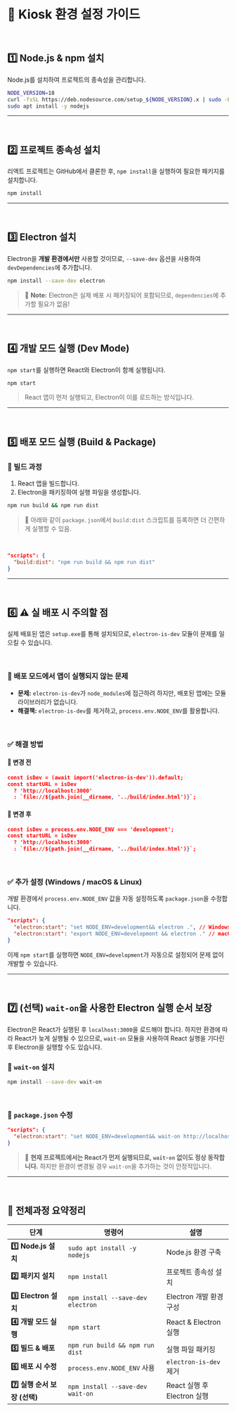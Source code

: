 # 🚀 Kiosk 환경 설정 가이드

<br>

## 1️⃣ Node.js & npm 설치

Node.js를 설치하여 프로젝트의 종속성을 관리합니다.

```sh
NODE_VERSION=18
curl -fsSL https://deb.nodesource.com/setup_${NODE_VERSION}.x | sudo -E bash -
sudo apt install -y nodejs
```

------

<br>

## 2️⃣ 프로젝트 종속성 설치

리액트 프로젝트는 GitHub에서 클론한 후, `npm install`을 실행하여 필요한 패키지를 설치합니다.

```sh
npm install
```

------

<br>

## 3️⃣ Electron 설치

Electron을 **개발 환경에서만** 사용할 것이므로, `--save-dev` 옵션을 사용하여 `devDependencies`에 추가합니다.

```sh
npm install --save-dev electron
```

> 📌 **Note:** Electron은 실제 배포 시 패키징되어 포함되므로, `dependencies`에 추가할 필요가 없음!

------

<br>

## 4️⃣ 개발 모드 실행 (Dev Mode)

`npm start`를 실행하면 React와 Electron이 함께 실행됩니다.

```sh
npm start
```

> React 앱이 먼저 실행되고, Electron이 이를 로드하는 방식입니다.

------

<br>

## 5️⃣ 배포 모드 실행 (Build & Package)

### 📍 빌드 과정

1. React 앱을 빌드합니다.
2. Electron을 패키징하여 실행 파일을 생성합니다.

```sh
npm run build && npm run dist
```

> 🔧 아래와 같이 `package.json`에서 `build:dist` 스크립트를 등록하면 더 간편하게 실행할 수 있음. 

<br>

```json
"scripts": {
  "build:dist": "npm run build && npm run dist"
}
```

------

<br>

## 6️⃣ ⚠️ 실 배포 시 주의할 점

실제 배포된 앱은 `setup.exe`를 통해 설치되므로, `electron-is-dev` 모듈이 문제를 일으킬 수 있습니다.

<br>

### 🚨 배포 모드에서 앱이 실행되지 않는 문제

- **문제:** `electron-is-dev`가 `node_modules`에 접근하려 하지만, 배포된 앱에는 모듈 라이브러리가 없습니다.
- **해결책:** `electron-is-dev`를 제거하고, `process.env.NODE_ENV`를 활용합니다.

<br>

### ✅ 해결 방법

#### 🔹 변경 전

```json
const isDev = (await import('electron-is-dev')).default;
const startURL = isDev 
  ? 'http://localhost:3000' 
  : `file://${path.join(__dirname, '../build/index.html')}`;
```

#### 🔹 변경 후

```json
const isDev = process.env.NODE_ENV === 'development';
const startURL = isDev 
  ? 'http://localhost:3000' 
  : `file://${path.join(__dirname, '../build/index.html')}`;
```

<br>

### ✅ 추가 설정 (Windows / macOS & Linux)

개발 환경에서 `process.env.NODE_ENV` 값을 자동 설정하도록 `package.json`을 수정합니다.

```json
"scripts": {
  "electron:start": "set NODE_ENV=development&& electron .", // Windows
  "electron:start": "export NODE_ENV=development && electron ." // macOS & Linux
}
```

이제 `npm start`를 실행하면 `NODE_ENV=development`가 자동으로 설정되어 문제 없이 개발할 수 있습니다.

------

<br>

## 7️⃣ (선택) `wait-on`을 사용한 Electron 실행 순서 보장

Electron은 React가 실행된 후 `localhost:3000`을 로드해야 합니다.
하지만 환경에 따라 React가 늦게 실행될 수 있으므로, `wait-on` 모듈을 사용하여 React 실행을 기다린 후 Electron을 실행할 수도 있습니다.

### 📍 `wait-on` 설치

```sh
npm install --save-dev wait-on
```

<br>

### 📍 `package.json` 수정

```json
"scripts": {
  "electron:start": "set NODE_ENV=development&& wait-on http://localhost:3000 && electron ."
}
```

> 🚀 **현재 프로젝트에서는 React가 먼저 실행되므로, `wait-on` 없이도 정상 동작합니다.**
> 하지만 환경이 변경될 경우 `wait-on`을 추가하는 것이 안정적입니다.

------

<br>

## 📌 전체과정 요약정리

| **단계**                    | **명령어**                        | **설명**                    |
| --------------------------- | --------------------------------- | --------------------------- |
| **1️⃣ Node.js 설치**          | `sudo apt install -y nodejs`      | Node.js 환경 구축           |
| **2️⃣ 패키지 설치**           | `npm install`                     | 프로젝트 종속성 설치        |
| **3️⃣ Electron 설치**         | `npm install --save-dev electron` | Electron 개발 환경 구성     |
| **4️⃣ 개발 모드 실행**        | `npm start`                       | React & Electron 실행       |
| **5️⃣ 빌드 & 배포**           | `npm run build && npm run dist`   | 실행 파일 패키징            |
| **6️⃣ 배포 시 수정**          | `process.env.NODE_ENV` 사용       | `electron-is-dev` 제거      |
| **7️⃣ 실행 순서 보장 (선택)** | `npm install --save-dev wait-on`  | React 실행 후 Electron 실행 |

<br>
<br>
